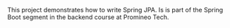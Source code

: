 This project demonstrates how to write Spring JPA. Is is part of the Spring Boot segment in the backend course at Promineo Tech.